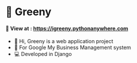 # 🌿 Greeny
#### 🚀 View at : https://igreeny.pythonanywhere.com 
- 👋 Hi, Greeny is a web application project
- 🏬 For Google My Business Management system
- 💻 Developed in Django
